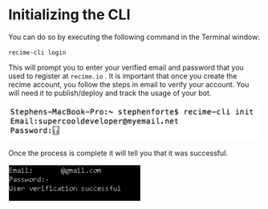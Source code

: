 # Initializing the CLI

You can do so by executing the following command in the Terminal window:


    recime-cli login


This will prompt you to enter your verified email and password that you used to register at `recime.io` . It is important that once you create the recime account, you follow the steps in email to verify your account. You will need it to publish/deploy and track the usage of your bot.

![](init-1a.png)

Once the process is complete it will tell you that it was successful.

![](init-1b.png)

